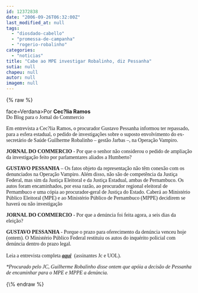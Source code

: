 ```yaml
---
id: 12372838
date: "2006-09-26T06:32:00Z"
last_modified_at: null
tags:
  - "diosdado-cabello"
  - "promessa-de-campanha"
  - "rogerio-robalinho"
categories:
  - "noticias"
title: "Cabe ao MPE investigar Robalinho, diz Pessanha"
sutia: null
chapeu: null
autor: null
imagem: null
---
```

{\% raw %}
<p><P><FONT</p>
<p> face=Verdana>Por <STRONG>Cec?lia Ramos<BR></STRONG></FONT><FONT face=Verdana>Do Blog para o Jornal do Commercio</FONT></P></p>
<p><P><FONT face=Verdana>Em entrevista a Cec?lia Ramos,&nbsp;o procurador Gustavo Pessanha informou ter repassado, para a esfera estadual, o pedido de investigações sobre o suposto envolvimento do ex-secretário de Saúde Guilherme Robalinho – gestão Jarbas –, na Operação Vampiro. </FONT></P></p>
<p><P><FONT face=Verdana><STRONG>JORNAL DO COMMERCIO</STRONG> - Por que o senhor não considerou o pedido de ampliação da investigação feito por parlamentares aliados a Humberto?</FONT></P></p>
<p><P><FONT face=Verdana><STRONG>GUSTAVO&nbsp;PESSANHA</STRONG> – Os fatos objeto da representação não têm conexão com os denunciados na Operação Vampiro. Além disso, não são de competência da Justiça Federal, mas sim da Justiça Eleitoral e da Justiça Estadual, ambas de Pernambuco. Os autos foram encaminhados, por essa razão, ao procurador regional eleitoral de Pernambuco e uma cópia ao procurador-geral de Justiça do Estado. Caberá ao Ministério Público Eleitoral (MPE) e ao Ministério Público de Pernambuco (MPPE) decidirem se haverá ou não investigação<BR></FONT></P></p>
<p><P><FONT face=Verdana><STRONG>JORNAL DO COMMERCIO</STRONG> - Por que a denúncia foi feita agora, a seis dias da eleição?</FONT></P></p>
<p><P><FONT face=Verdana><STRONG>GUSTAVO PESSANHA&nbsp;</STRONG>- Porque o prazo para oferecimento da denúncia venceu hoje (ontem). O Ministério Público Federal restituiu os autos do inquérito policial com denúncia dentro do prazo legal.</FONT></P></p>
<p><P><FONT face=Verdana>Leia a entrevista completa </FONT><A href=\"https://jc3.uol.com.br/jornal/2006/09/26/not_202332.php\" target=_blank><STRONG><EM><FONT face=Verdana>aqui</FONT></EM></STRONG></A>&nbsp;<FONT face=Verdana> (assinantes Jc e UOL).</FONT></P></p>
<p><P><FONT face=Verdana><EM>*Procurado pelo JC, Guilherme Robalinho disse ontem que apóia a decisão de Pessanha de encaminhar para o MPE e MPPE a denúncia.</EM></FONT></P> </p>
{\% endraw %}